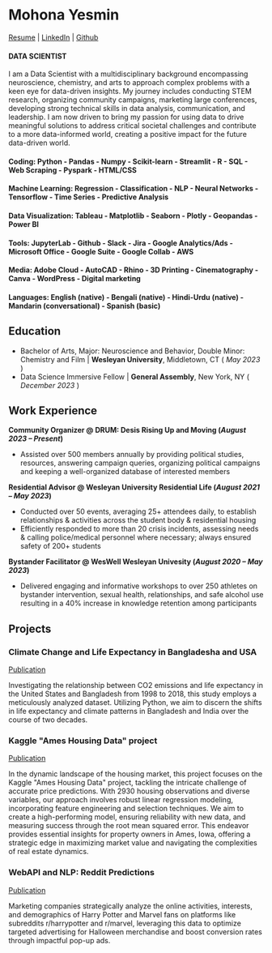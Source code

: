 # Mohona Yesmin
[Resume](https://docs.google.com/document/d/1EAjT7KvJBTujVHU3CJ-N2kLMuEo0jz7UUmoMShKqDII/edit) | [LinkedIn](https://www.linkedin.com/in/myesmin1103/) | [Github](https://github.com/mohona-yesmin)

#### DATA SCIENTIST
​​I am a Data Scientist with a multidisciplinary background encompassing neuroscience, chemistry, and arts to approach complex problems with a keen eye for data-driven insights. My journey includes conducting STEM research, organizing community campaigns, marketing large conferences, developing strong technical skills in data analysis, communication, and leadership. I am now driven to bring my passion for using data to drive meaningful solutions to address critical societal challenges and contribute to a more data-informed world, creating a positive impact for the future data-driven world. 

#### Coding: Python - Pandas - Numpy - Scikit-learn - Streamlit - R - SQL - Web Scraping - Pyspark - HTML/CSS
#### Machine Learning: Regression - Classification - NLP - Neural Networks - Tensorflow - Time Series - Predictive Analysis 
#### Data Visualization: Tableau - Matplotlib - Seaborn - Plotly - Geopandas - Power BI
#### Tools: JupyterLab - Github - Slack - Jira - Google Analytics/Ads - Microsoft Office - Google Suite - Google Collab - AWS
#### Media: Adobe Cloud - AutoCAD - Rhino - 3D Printing - Cinematography - Canva - WordPress - Digital marketing
#### Languages: English (native) - Bengali (native) - Hindi-Urdu (native) - Mandarin (conversational) - Spanish (basic) 


## Education		
- Bachelor of Arts, Major: Neuroscience and Behavior, Double Minor: Chemistry and Film | **Wesleyan University**, Middletown, CT ( _May 2023_ )
- Data Science Immersive Fellow | **General Assembly**, New York, NY ( _December 2023_ )

## Work Experience
**Community Organizer @ DRUM: Desis Rising Up and Moving (_August 2023 – Present_)**
- Assisted over 500 members annually by providing political studies, resources, answering campaign queries, organizing political campaigns and keeping a well-organized database of interested members

**Residential Advisor @ Wesleyan University Residential Life (_August 2021 – May 2023_)**
- Conducted over 50 events, averaging 25+ attendees daily, to establish relationships & activities across the student body & residential housing
- Efficiently responded to more than 20 crisis incidents, assessing needs & calling police/medical personnel where necessary; always ensured safety of 200+ students
  
**Bystander Facilitator @ WesWell Wesleyan Univesity (_August 2020 – May 2023_)**
- Delivered engaging and informative workshops to over 250 athletes on bystander intervention, sexual health, relationships, and safe alcohol use resulting in a 40% increase in knowledge retention among participants

## Projects
### Climate Change and Life Expectancy in Bangladesha and USA
[Publication](https://github.com/mohona-yesmin/Climate-Change)

Investigating the relationship between CO2 emissions and life expectancy in the United States and Bangladesh from 1998 to 2018, this study employs a meticulously analyzed dataset. Utilizing Python, we aim to discern the shifts in life expectancy and climate patterns in Bangladesh and India over the course of two decades.

### Kaggle "Ames Housing Data" project
[Publication](https://github.com/mohona-yesmin/Kaggle-Ames-Housing-Data)

In the dynamic landscape of the housing market, this project focuses on the Kaggle "Ames Housing Data" project, tackling the intricate challenge of accurate price predictions. With 2930 housing observations and diverse variables, our approach involves robust linear regression modeling, incorporating feature engineering and selection techniques. We aim to create a high-performing model, ensuring reliability with new data, and measuring success through the root mean squared error. This endeavor provides essential insights for property owners in Ames, Iowa, offering a strategic edge in maximizing market value and navigating the complexities of real estate dynamics.

### WebAPI and NLP: Reddit Predictions
[Publication](https://github.com/mohona-yesmin/Reddit-NLP-Harry-Potter-Marvel)

Marketing companies strategically analyze the online activities, interests, and demographics of Harry Potter and Marvel fans on platforms like subreddits r/harrypotter and r/marvel, leveraging this data to optimize targeted advertising for Halloween merchandise and boost conversion rates through impactful pop-up ads.

